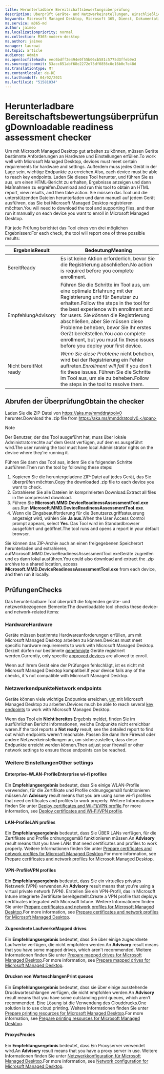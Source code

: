 ```yaml
---
title: Herunterladbare Bereitschaftsbewertungsüberprüfung
description: Überprüft Geräte- und Netzwerkeinstellungen, einschließlich erforderlicher Endpunkte
keywords: Microsoft Managed Desktop, Microsoft 365, Dienst, Dokumentation
ms.service: m365-md
author: jaimeo
ms.localizationpriority: normal
ms.collection: M365-modern-desktop
ms.author: jaimeo
manager: laurawi
ms.topic: article
audience: Admin
ms.openlocfilehash: eec6bdff2e494e0f55b06cb581c5775d3ffeb9e3
ms.sourcegitcommit: 53acc851abf68e2272e75df0856c0e16b0c7e48d
ms.translationtype: MT
ms.contentlocale: de-DE
ms.lasthandoff: 04/02/2021
ms.locfileid: "51581034"
---
```

# <a name="downloadable-readiness-assessment-checker"></a><span data-ttu-id="23688-104">Herunterladbare Bereitschaftsbewertungsüberprüfung</span><span class="sxs-lookup"><span data-stu-id="23688-104">Downloadable readiness assessment checker</span></span>

<span data-ttu-id="23688-105">Um mit Microsoft Managed Desktop gut arbeiten zu können, müssen Geräte bestimmte Anforderungen an Hardware und Einstellungen erfüllen.</span><span class="sxs-lookup"><span data-stu-id="23688-105">To work well with Microsoft Managed Desktop, devices must meet certain requirements for hardware and settings.</span></span> <span data-ttu-id="23688-106">Außerdem muss jedes Gerät in der Lage sein, wichtige Endpunkte zu erreichen.</span><span class="sxs-lookup"><span data-stu-id="23688-106">Also, each device must be able to reach key endpoints.</span></span> <span data-ttu-id="23688-107">Laden Sie dieses Tool herunter, und führen Sie es aus, um einen HTML-Bericht zu erhalten, Ergebnisse anzeigen und dann Maßnahmen zu ergreifen.</span><span class="sxs-lookup"><span data-stu-id="23688-107">Download and run this tool to obtain an HTML report, view results, and then take action.</span></span> <span data-ttu-id="23688-108">Sie müssen das Tool und die unterstützenden Dateien herunterladen und dann manuell auf jedem Gerät ausführen, das Sie bei Microsoft Managed Desktop registrieren möchten.</span><span class="sxs-lookup"><span data-stu-id="23688-108">You will need to download the tool and supporting files, and then run it manually on each device you want to enroll in Microsoft Managed Desktop.</span></span>

<span data-ttu-id="23688-109">Für jede Prüfung berichtet das Tool eines von drei möglichen Ergebnissen:</span><span class="sxs-lookup"><span data-stu-id="23688-109">For each check, the tool will report one of three possible results:</span></span>


|<span data-ttu-id="23688-110">Ergebnis</span><span class="sxs-lookup"><span data-stu-id="23688-110">Result</span></span>  |<span data-ttu-id="23688-111">Bedeutung</span><span class="sxs-lookup"><span data-stu-id="23688-111">Meaning</span></span>  |
|---------|---------|
|<span data-ttu-id="23688-112">Bereit</span><span class="sxs-lookup"><span data-stu-id="23688-112">Ready</span></span>     | <span data-ttu-id="23688-113">Es ist keine Aktion erforderlich, bevor Sie die Registrierung abschließen.</span><span class="sxs-lookup"><span data-stu-id="23688-113">No action is required before you complete enrollment.</span></span>        |
|<span data-ttu-id="23688-114">Empfehlung</span><span class="sxs-lookup"><span data-stu-id="23688-114">Advisory</span></span>    | <span data-ttu-id="23688-115">Führen Sie die Schritte im Tool aus, um eine optimale Erfahrung mit der Registrierung und für Benutzer zu erhalten.</span><span class="sxs-lookup"><span data-stu-id="23688-115">Follow the steps in the tool for the best experience with enrollment and for users.</span></span> <span data-ttu-id="23688-116">Sie *können* die Registrierung abschließen, aber Sie müssen diese Probleme beheben, bevor Sie Ihr erstes Gerät bereitstellen.</span><span class="sxs-lookup"><span data-stu-id="23688-116">You *can* complete enrollment, but you must fix these issues before you deploy your first device.</span></span>        |
|<span data-ttu-id="23688-117">Nicht bereit</span><span class="sxs-lookup"><span data-stu-id="23688-117">Not ready</span></span> | <span data-ttu-id="23688-118">*Wenn Sie diese Probleme* nicht beheben, wird bei der Registrierung ein Fehler auftreten.</span><span class="sxs-lookup"><span data-stu-id="23688-118">*Enrollment will fail* if you don't fix these issues.</span></span> <span data-ttu-id="23688-119">Führen Sie die Schritte im Tool aus, um sie zu beheben.</span><span class="sxs-lookup"><span data-stu-id="23688-119">Follow the steps in the tool to resolve them.</span></span>        |

## <a name="obtain-the-checker"></a><span data-ttu-id="23688-120">Abrufen der Überprüfung</span><span class="sxs-lookup"><span data-stu-id="23688-120">Obtain the checker</span></span>

<span data-ttu-id="23688-121">Laden Sie die ZIP-Datei von https://aka.ms/mmddratoolv0 herunter.</span><span class="sxs-lookup"><span data-stu-id="23688-121">Download the .zip file from https://aka.ms/mmddratoolv0.</span></span>

> [!NOTE]
> <span data-ttu-id="23688-122">Der Benutzer, der das Tool ausgeführt hat, muss über lokale Administratorrechte auf dem Gerät verfügen, auf dem es ausgeführt wird.</span><span class="sxs-lookup"><span data-stu-id="23688-122">The user running the tool must have local Administrator rights on the device where they're running it.</span></span>

 <span data-ttu-id="23688-123">Führen Sie dann das Tool aus, indem Sie die folgenden Schritte ausführen:</span><span class="sxs-lookup"><span data-stu-id="23688-123">Then run the tool by following these steps:</span></span>

1. <span data-ttu-id="23688-124">Kopieren Sie die heruntergeladene ZIP-Datei auf jedes Gerät, das Sie überprüfen möchten.</span><span class="sxs-lookup"><span data-stu-id="23688-124">Copy the downloaded .zip file to each device you want to check.</span></span>
2. <span data-ttu-id="23688-125">Extrahieren Sie alle Dateien im komprimierten Download.</span><span class="sxs-lookup"><span data-stu-id="23688-125">Extract all files in the compressed download.</span></span>
3. <span data-ttu-id="23688-126">Führen Sie **Microsoft.MMD.DeviceReadinessAssessmentTool.exe** aus.</span><span class="sxs-lookup"><span data-stu-id="23688-126">Run **Microsoft.MMD.DeviceReadinessAssessmentTool.exe**.</span></span>
4. <span data-ttu-id="23688-127">Wenn die Eingabeaufforderung für die Benutzerzugriffssteuerung angezeigt wird, wählen Sie **Ja aus.**</span><span class="sxs-lookup"><span data-stu-id="23688-127">When the User Access Control prompt appears, select **Yes**.</span></span> <span data-ttu-id="23688-128">Das Tool wird im Standardbrowser ausgeführt und geöffnet.</span><span class="sxs-lookup"><span data-stu-id="23688-128">The tool runs and opens a report in your default browser.</span></span>

<span data-ttu-id="23688-129">Sie können das ZIP-Archiv auch an einen  freigegebenen Speicherort herunterladen und extrahieren, aufMicrosoft.MMD.DeviceReadinessAssessmentTool.exeGeräte zugreifen und es dann lokal ausführen.</span><span class="sxs-lookup"><span data-stu-id="23688-129">You could also download and extract the .zip archive to a shared location, access **Microsoft.MMD.DeviceReadinessAssessmentTool.exe** from each device, and then run it locally.</span></span>


## <a name="checks"></a><span data-ttu-id="23688-130">Prüfungen</span><span class="sxs-lookup"><span data-stu-id="23688-130">Checks</span></span>

<span data-ttu-id="23688-131">Das herunterladbare Tool überprüft die folgenden geräte- und netzwerkbezogenen Elemente:</span><span class="sxs-lookup"><span data-stu-id="23688-131">The downloadable tool checks these device- and network-related items:</span></span>

### <a name="hardware"></a><span data-ttu-id="23688-132">Hardware</span><span class="sxs-lookup"><span data-stu-id="23688-132">Hardware</span></span>

<span data-ttu-id="23688-133">Geräte müssen bestimmte Hardwareanforderungen erfüllen, um mit Microsoft Managed Desktop arbeiten zu können.</span><span class="sxs-lookup"><span data-stu-id="23688-133">Devices must meet specific hardware requirements to work with Microsoft Managed Desktop.</span></span> <span data-ttu-id="23688-134">Derzeit dürfen nur bestimmte [genehmigte](../service-description/device-list.md) Geräte registriert werden.</span><span class="sxs-lookup"><span data-stu-id="23688-134">Currently, only specific [approved devices](../service-description/device-list.md) are allowed to enroll.</span></span> 

<span data-ttu-id="23688-135">Wenn auf Ihrem Gerät eine der Prüfungen fehlschlägt, ist es nicht mit Microsoft Managed Desktop kompatibel.</span><span class="sxs-lookup"><span data-stu-id="23688-135">If your device fails any of the checks, it's not compatible with Microsoft Managed Desktop.</span></span>

### <a name="network-endpoints"></a><span data-ttu-id="23688-136">Netzwerkendpunkte</span><span class="sxs-lookup"><span data-stu-id="23688-136">Network endpoints</span></span>

<span data-ttu-id="23688-137">Geräte können viele wichtige Endpunkte erreichen, [um](network.md) mit Microsoft Managed Desktop zu arbeiten.</span><span class="sxs-lookup"><span data-stu-id="23688-137">Devices much be able to reach several [key endpoints](network.md) to work with Microsoft Managed Desktop.</span></span>

<span data-ttu-id="23688-138">Wenn das Tool ein **Nicht bereites** Ergebnis meldet, finden Sie im ausführlichen Bericht informationen, welche Endpunkte nicht erreichbar waren.</span><span class="sxs-lookup"><span data-stu-id="23688-138">If the tool reports a **Not ready** result, see the detailed report to find out which endpoints weren't reachable.</span></span> <span data-ttu-id="23688-139">Passen Sie dann Ihre Firewall oder andere Netzwerkeinstellungen an, um sicherzustellen, dass diese Endpunkte erreicht werden können.</span><span class="sxs-lookup"><span data-stu-id="23688-139">Then adjust your firewall or other network settings to ensure those endpoints can be reached.</span></span>

### <a name="other-settings"></a><span data-ttu-id="23688-140">Weitere Einstellungen</span><span class="sxs-lookup"><span data-stu-id="23688-140">Other settings</span></span>

#### <a name="enterprise-wi-fi-profiles"></a><span data-ttu-id="23688-141">Enterprise-WLAN-Profile</span><span class="sxs-lookup"><span data-stu-id="23688-141">Enterprise wi-fi profiles</span></span>

<span data-ttu-id="23688-142">Ein **Empfehlungsergebnis** bedeutet, dass Sie einige WLAN-Profile verwenden, für die Zertifikate und Profile ordnungsgemäß funktionieren müssen.</span><span class="sxs-lookup"><span data-stu-id="23688-142">An **Advisory** result means that you are using some wi-fi profiles that need certificates and profiles to work properly.</span></span> <span data-ttu-id="23688-143">Weitere Informationen finden Sie unter [Deploy certificates and Wi-Fi/VPN profile](certs-wifi-lan.md#deploy-certificates-and-wi-fivpn-profile).</span><span class="sxs-lookup"><span data-stu-id="23688-143">For more information, see [Deploy certificates and Wi-Fi/VPN profile](certs-wifi-lan.md#deploy-certificates-and-wi-fivpn-profile).</span></span>

#### <a name="lan-profiles"></a><span data-ttu-id="23688-144">LAN-Profile</span><span class="sxs-lookup"><span data-stu-id="23688-144">LAN profiles</span></span>

<span data-ttu-id="23688-145">Ein **Empfehlungsergebnis** bedeutet, dass Sie ÜBER LANs verfügen, für die Zertifikate und Profile ordnungsgemäß funktionieren müssen.</span><span class="sxs-lookup"><span data-stu-id="23688-145">An **Advisory** result means that you have LANs that need certificates and profiles to work properly.</span></span> <span data-ttu-id="23688-146">Weitere Informationen finden Sie unter [Prepare certificates and network profiles for Microsoft Managed Desktop](certs-wifi-lan.md).</span><span class="sxs-lookup"><span data-stu-id="23688-146">For more information, see [Prepare certificates and network profiles for Microsoft Managed Desktop](certs-wifi-lan.md).</span></span>

#### <a name="vpn-profiles"></a><span data-ttu-id="23688-147">VPN-Profile</span><span class="sxs-lookup"><span data-stu-id="23688-147">VPN profiles</span></span>

<span data-ttu-id="23688-148">Ein **Empfehlungsergebnis** bedeutet, dass Sie ein virtuelles privates Netzwerk (VPN) verwenden.</span><span class="sxs-lookup"><span data-stu-id="23688-148">An **Advisory** result means that you're using a virtual private network (VPN).</span></span> <span data-ttu-id="23688-149">Erstellen Sie ein VPN-Profil, das in Microsoft Intune integrierte Zertifikate bereitgestellt.</span><span class="sxs-lookup"><span data-stu-id="23688-149">Create a VPN profile that deploys certificates integrated with Microsoft Intune.</span></span> <span data-ttu-id="23688-150">Weitere Informationen finden Sie unter [Prepare certificates and network profiles for Microsoft Managed Desktop](certs-wifi-lan.md).</span><span class="sxs-lookup"><span data-stu-id="23688-150">For more information, see [Prepare certificates and network profiles for Microsoft Managed Desktop](certs-wifi-lan.md).</span></span>

#### <a name="mapped-drives"></a><span data-ttu-id="23688-151">Zugeordnete Laufwerke</span><span class="sxs-lookup"><span data-stu-id="23688-151">Mapped drives</span></span>

<span data-ttu-id="23688-152">Ein **Empfehlungsergebnis** bedeutet, dass Sie über einige zugeordnete Laufwerke verfügen, die nicht empfohlen werden.</span><span class="sxs-lookup"><span data-stu-id="23688-152">An **Advisory** result means that you have some mapped drives, which aren't recommended.</span></span> <span data-ttu-id="23688-153">Weitere Informationen finden Sie unter [Prepare mapped drives for Microsoft Managed Desktop](mapped-drives.md).</span><span class="sxs-lookup"><span data-stu-id="23688-153">For more information, see [Prepare mapped drives for Microsoft Managed Desktop](mapped-drives.md).</span></span>

#### <a name="print-queues"></a><span data-ttu-id="23688-154">Drucken von Warteschlangen</span><span class="sxs-lookup"><span data-stu-id="23688-154">Print queues</span></span>

<span data-ttu-id="23688-155">Ein **Empfehlungsergebnis** bedeutet, dass sie über einige ausstehende Druckwarteschlangen verfügen, die nicht empfohlen werden.</span><span class="sxs-lookup"><span data-stu-id="23688-155">An **Advisory** result means that you have some outstanding print queues, which aren't recommended.</span></span> <span data-ttu-id="23688-156">Eine Lösung ist die Verwendung des Clouddrucks.</span><span class="sxs-lookup"><span data-stu-id="23688-156">One solution is to use cloud printing.</span></span> <span data-ttu-id="23688-157">Weitere Informationen finden Sie unter [Prepare printing resources for Microsoft Managed Desktop](printing.md).</span><span class="sxs-lookup"><span data-stu-id="23688-157">For more information, see [Prepare printing resources for Microsoft Managed Desktop](printing.md).</span></span>

#### <a name="proxies"></a><span data-ttu-id="23688-158">Proxys</span><span class="sxs-lookup"><span data-stu-id="23688-158">Proxies</span></span>

<span data-ttu-id="23688-159">Ein **Empfehlungsergebnis** bedeutet, dass Ein Proxyserver verwendet wird.</span><span class="sxs-lookup"><span data-stu-id="23688-159">An **Advisory** result means that you have a proxy server in use.</span></span> <span data-ttu-id="23688-160">Weitere Informationen finden Sie unter [Netzwerkkonfiguration für Microsoft Managed Desktop](network.md).</span><span class="sxs-lookup"><span data-stu-id="23688-160">For more information, see [Network configuration for Microsoft Managed Desktop](network.md).</span></span>

